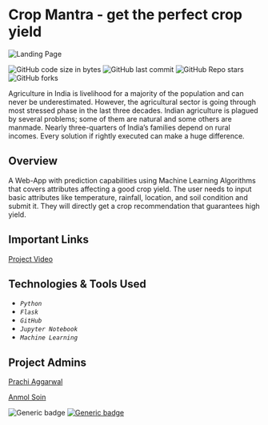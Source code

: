 # Crop Mantra - get the perfect crop yield 

![Landing Page](https://github.com/lakshay2000/CropMantra/blob/main/Screenshot%20from%202022-03-08%2016-33-30.png)

![GitHub code size in bytes](https://img.shields.io/github/languages/code-size/lakshay2000/CropMantra?style=social) ![GitHub last commit](https://img.shields.io/github/last-commit/lakshay2000/CropMantra?style=social) ![GitHub Repo stars](https://img.shields.io/github/stars/lakshay2000/CropMantra?style=social)![GitHub forks](https://img.shields.io/github/forks/lakshay2000/CropMantra?style=social)

Agriculture in India is livelihood for a majority of the population and can never be underestimated. However, the agricultural sector is going through most stressed phase in the last three decades. Indian agriculture is plagued by several problems; some of them are natural and some others are manmade. Nearly three-quarters of India’s families depend on rural incomes. Every solution if rightly executed can make a huge difference. 
## Overview
A Web-App with prediction capabilities using Machine Learning Algorithms that covers attributes affecting a good crop yield. 
The user needs to input basic attributes like temperature, rainfall, location, and soil condition and submit it. They will directly get a crop recommendation that guarantees high yield. 
## Important Links
[Project Video]()
## Technologies & Tools Used 
- *`Python`*
- *`Flask`*
- *`GitHub`*
- *`Jupyter Notebook`*
- *`Machine Learning`*
## Project Admins 
[Prachi Aggarwal](https://github.com/prachi-io)

[Anmol Soin](https://github.com/MrNewDelhi)

![Generic badge](https://img.shields.io/badge/CropMantra-TechForGood-orange) [![Generic badge](https://img.shields.io/badge/visit-website-purple)](https://cropmantra.herokuapp.com/)
